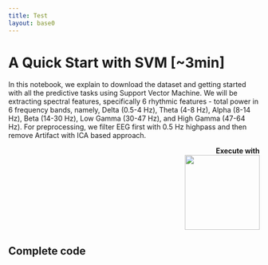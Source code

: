 ```yaml
---
title: Test
layout: base0
---
```



# A Quick Start with SVM [~3min]
In this notebook, we explain to download the dataset and getting started with all the predictive tasks using Support Vector Machine. We will be extracting spectral features, specifically 6 rhythmic features - total power in 6 frequency bands, namely, Delta (0.5-4 Hz), Theta (4-8 Hz), Alpha (8-14 Hz), Beta (14-30 Hz), Low Gamma (30-47 Hz), and High Gamma (47-64 Hz). For preprocessing, we filter EEG first with 0.5 Hz highpass and then remove Artifact with ICA based approach.

<p style="text-align:right; font-weight:bold;">Execute with <br><a class="reference external image-reference" href="https://mybinder.org/v2/gh/Nikeshbajaj/Notebooks/master?filepath=PhyAAt_Notebooks/Example0_QuickStartSVM.ipynb" target="_blank"><img src="https://mybinder.org/badge_logo.svg" width="150px"></a></p>

## Complete code

